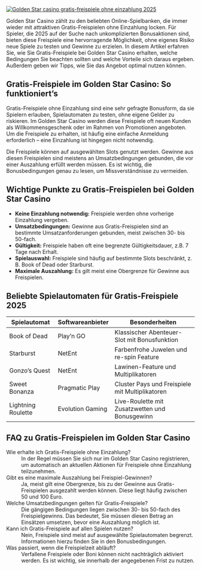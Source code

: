 [![Golden Star casino gratis-freispiele ohne einzahlung 2025](https://123-caf.pages.dev/gitsignup.png)](https://vrmoo.ru/Bt82HjjY)

<p>Golden Star Casino zählt zu den beliebten Online-Spielbanken, die immer wieder mit attraktiven Gratis-Freispielen ohne Einzahlung locken. Für Spieler, die 2025 auf der Suche nach unkomplizierten Bonusaktionen sind, bieten diese Freispiele eine hervorragende Möglichkeit, ohne eigenes Risiko neue Spiele zu testen und Gewinne zu erzielen. In diesem Artikel erfahren Sie, wie Sie Gratis-Freispiele bei Golden Star Casino erhalten, welche Bedingungen Sie beachten sollten und welche Vorteile sich daraus ergeben. Außerdem geben wir Tipps, wie Sie das Angebot optimal nutzen können.</p>  <h2>Gratis-Freispiele im Golden Star Casino: So funktioniert’s</h2> <p>Gratis-Freispiele ohne Einzahlung sind eine sehr gefragte Bonusform, da sie Spielern erlauben, Spielautomaten zu testen, ohne eigene Gelder zu riskieren. Im Golden Star Casino werden diese Freispiele oft neuen Kunden als Willkommensgeschenk oder im Rahmen von Promotionen angeboten. Um die Freispiele zu erhalten, ist häufig eine einfache Anmeldung erforderlich – eine Einzahlung ist hingegen nicht notwendig.</p> <p>Die Freispiele können auf ausgewählten Slots genutzt werden. Gewinne aus diesen Freispielen sind meistens an Umsatzbedingungen gebunden, die vor einer Auszahlung erfüllt werden müssen. Es ist wichtig, die Bonusbedingungen genau zu lesen, um Missverständnisse zu vermeiden.</p>  <h2>Wichtige Punkte zu Gratis-Freispielen bei Golden Star Casino</h2> <ul> <li><strong>Keine Einzahlung notwendig:</strong> Freispiele werden ohne vorherige Einzahlung vergeben.</li> <li><strong>Umsatzbedingungen:</strong> Gewinne aus Gratis-Freispielen sind an bestimmte Umsatzanforderungen gebunden, meist zwischen 30- bis 50-fach.</li> <li><strong>Gültigkeit:</strong> Freispiele haben oft eine begrenzte Gültigkeitsdauer, z.B. 7 Tage nach Erhalt.</li> <li><strong>Spielauswahl:</strong> Freispiele sind häufig auf bestimmte Slots beschränkt, z. B. Book of Dead oder Starburst.</li> <li><strong>Maximale Auszahlung:</strong> Es gilt meist eine Obergrenze für Gewinne aus Freispielen.</li> </ul>  <h2>Beliebte Spielautomaten für Gratis-Freispiele 2025</h2> <table> <thead> <tr> <th>Spielautomat</th> <th>Softwareanbieter</th> <th>Besonderheiten</th> </tr> </thead> <tbody> <tr> <td>Book of Dead</td> <td>Play’n GO</td> <td>Klassischer Abenteuer-Slot mit Bonusfunktion</td> </tr> <tr> <td>Starburst</td> <td>NetEnt</td> <td>Farbenfrohe Juwelen und re-spin Feature</td> </tr> <tr> <td>Gonzo’s Quest</td> <td>NetEnt</td> <td>Lawinen-Feature und Multiplikatoren</td> </tr> <tr> <td>Sweet Bonanza</td> <td>Pragmatic Play</td> <td>Cluster Pays und Freispiele mit Multiplikatoren</td> </tr> <tr> <td>Lightning Roulette</td> <td>Evolution Gaming</td> <td>Live-Roulette mit Zusatzwetten und Bonusgewinn</td> </tr> </tbody> </table>  <h2>FAQ zu Gratis-Freispielen im Golden Star Casino</h2> <dl> <dt>Wie erhalte ich Gratis-Freispiele ohne Einzahlung?</dt> <dd>In der Regel müssen Sie sich nur im Golden Star Casino registrieren, um automatisch an aktuellen Aktionen für Freispiele ohne Einzahlung teilzunehmen.</dd>  <dt>Gibt es eine maximale Auszahlung bei Freispiel-Gewinnen?</dt> <dd>Ja, meist gilt eine Obergrenze, bis zu der Gewinne aus Gratis-Freispielen ausgezahlt werden können. Diese liegt häufig zwischen 50 und 100 Euro.</dd>  <dt>Welche Umsatzbedingungen gelten für Gratis-Freispiele?</dt> <dd>Die gängigen Bedingungen liegen zwischen 30- bis 50-fach des Freispielgewinns. Das bedeutet, Sie müssen diesen Betrag an Einsätzen umsetzen, bevor eine Auszahlung möglich ist.</dd>  <dt>Kann ich Gratis-Freispiele auf allen Spielen nutzen?</dt> <dd>Nein, Freispiele sind meist auf ausgewählte Spielautomaten begrenzt. Informationen hierzu finden Sie in den Bonusbedingungen.</dd>  <dt>Was passiert, wenn die Freispielzeit abläuft?</dt> <dd>Verfallene Freispiele oder Boni können nicht nachträglich aktiviert werden. Es ist wichtig, sie innerhalb der angegebenen Frist zu nutzen.</dd> </dl>